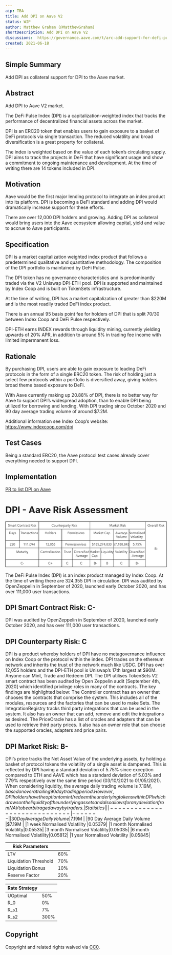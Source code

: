 ```yaml
---
aip: TBA
title: Add DPI on Aave V2
status: WIP
author: Matthew Graham (@MatthewGraham)
shortDescription: Add DPI on Aave V2
discussions:  https://governance.aave.com/t/arc-add-support-for-defi-pulse-index-dpi/3576
created: 2021-06-18
---
```


## Simple Summary

Add DPI as collateral support for DPI to the Aave market. 

## Abstract

Add DPI to Aave V2 market.

The DeFi Pulse Index (DPI) is a capitalization-weighted index that tracks the performance of decentralized financial assets across the market.

DPI is an ERC20 token that enables users to gain exposure to a basket of DeFi protocols via single transaction. The reduced volatility and broad diversification is a great property for collateral.

The index is weighted based on the value of each token’s circulating supply. DPI aims to track the projects in DeFi that have significant usage and show a commitment to ongoing maintenance and development. At the time of writing there are 14 tokens included in DPI. 

## Motivation

Aave would be the first major lending protocol to integrate an index product into its platform. DPI is becoming a DeFi standard and adding DPI would dramatically increase support for these efforts. 

There are over 12,000 DPI holders and growing. Adding DPI as collateral would bring users into the Aave ecosystem allowing capital, yield and value to accrue to Aave participants.

## Specification

DPI is a market capitalization weighted index product that follows a predetermined qualitative and quantitative methodology. The composition of the DPI portfolio is maintained by DeFi Pulse. 

The DPI token has no governance characteristics and is predominantly traded via the V2 Uniswap DPI-ETH pool. DPI is supported and maintained by Index Coop and is built on TokenSets infrastructure. 

At the time of writing, DPI has a market capitalization of greater than $220M and is the most readily traded DeFi index product.

There is an annual 95 basis point fee for holders of DPI that is split 70/30 between Index Coop and DeFi Pulse respectively. 

DPI-ETH earns INDEX rewards through liquidity mining, currently yielding upwards of 20% APR, in addition to around 5% in trading fee income with limited impermanent loss.

## Rationale

By purchasing DPI, users are able to gain exposure to leading DeFi protocols in the form of a single ERC20 token. The risk of holding just a select few protocols within a portfolio is diversified away, giving holders broad theme based exposure to DeFi.  

With Aave currently making up 20.88% of DPI, there is no better way for Aave to support DPI’s widespread adoption, than to enable DPI being utilized for borrowing and lending. With DPI trading since October 2020 and 90 day average trading volume of around $7.2M.

Additional information see Index Coop’s website: https://www.indexcoop.com/dpi

## Test Cases

Being a standard ERC20, the Aave protocol test cases already cover everything needed to support DPI. 

## Implementation

[PR to list DPI on Aave](https://github.com/aave/protocol-v2/pull/114)

# DPI - Aave Risk Assessment
![risk table](../assets/AIP-draft_add_DPI/dpi-risk-table.png)


The DeFi Pulse Index (DPI) is an index product managed by Index Coop. At the time of writing there are 324,355 DPI in circulation. DPI was audited by OpenZeppelin in September of 2020, launched early October 2020, and has over 111,000 user transactions. 
## DPI Smart Contract Risk: C-
DPI was audited by OpenZeppelin in September of 2020, launched early October 2020, and has over 111,000 user transactions. 
## DPI Counterparty Risk: C
DPI is a product whereby holders of DPI have no metagovernance influence on Index Coop or the protocol within the index. DPI trades on the ethereum network and inherits the trust of the network much like USDC. DPI has over 12,055 holders and the DPI-ETH pool is Uniswap’s 17th largest at $90M. Anyone can Mint, Trade and Redeem DPI. 
The DPI utilises TokenSets V2 smart contract has been audited by Open Zeppelin audit [September 4th, 2020] which identified privilege roles in many of the contracts. The key findings are highlighted below:
The Controller contract has an owner that chooses the contracts that comprise the system. This includes all of the modules, resources and the factories that can be used to make Sets. 
The IntegrationRegistry tracks third party integrations that can be used in the system. It also has an owner that can add, remove and edit the integrations as desired. 
The PriceOracle has a list of oracles and adapters that can be used to retrieve third party prices. It also has an owner role that can choose the supported oracles, adapters and price pairs. 
## DPI Market Risk: B-
DPI’s price tracks the Net Asset Value of the underlying assets, by holding a basket of protocol tokens the volatility of a single asset is dampened. This is reflected by DPI having a standard deviation of 5.75% since exception compared to ETH and AAVE which has a standard deviation of 5.03% and 7.79% respectively over the same time period (03/10/2021 to 01/05/2021). When considering liquidity, the average daily trading volume is $7.19M, based on over a trailing 90 day trading period. However, DPI holders have the option to mint/redeem the underlying tokens within DPI which draws on the liquidity of the underlying assets and also allows for any deviation from NAV to be arbitraged away by traders.  
| Statistics |                        |
|-----------------------------|-------|
|30 Day Average Daily Volume  |$7.19M |
|90 Day Average Daily Volume  |$7.19M |
|1 week Normalised Volatility |0.05379|
|1 month Normalised Volatility|0.05535|
|3 month Normalised Volatility|0.05035|
|6 month Normalised Volatility|0.05812|
|1 year Normalised Volatility |0.05845|

|Risk Parameters      |   |
|---------------------|---|
|LTV                  |60%|
|Liquidation Threshold|70%|
|Liquidation Bonus    |10%|
|Reserve Factor       |20%|

| Rate Strategy |    |
|---------------|----|
|UOptimal       |50% |
|R_0            |0%  |
|R_s1           |7%  |
|R_s2           |300%|

## Copyright

Copyright and related rights waived via [CC0](https://creativecommons.org/publicdomain/zero/1.0/).
